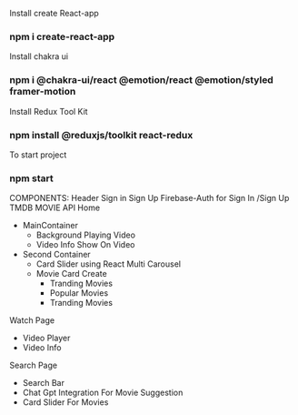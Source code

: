 Install create React-app
### npm i create-react-app 
Install chakra ui 
### npm i @chakra-ui/react @emotion/react @emotion/styled framer-motion
Install Redux Tool Kit
### npm install @reduxjs/toolkit react-redux
To start project
### npm start


COMPONENTS:
Header
Sign in
Sign Up
Firebase-Auth for Sign In /Sign Up
TMDB MOVIE API
Home 
  - MainContainer
     - Background Playing Video
     - Video Info Show On Video
  - Second Container
     - Card Slider using React Multi Carousel
     - Movie Card Create 
         - Tranding Movies
         - Popular Movies
         - Tranding Movies

Watch Page
 - Video Player
 - Video Info

Search Page 
  - Search Bar
  - Chat Gpt Integration For Movie Suggestion
  - Card Slider For Movies







<!-- This project was bootstrapped with
[Create React App](https://github.com/facebook/create-react-app). -->

<!-- ## Available Scripts

In the project directory, you can run:

### `npm start`

Runs the app in the development mode.<br /> Open
[http://localhost:3000](http://localhost:3000) to view it in the browser.

The page will reload if you make edits.<br /> You will also see any lint errors
in the console.

### `npm test`

Launches the test runner in the interactive watch mode.<br /> See the section
about
[running tests](https://facebook.github.io/create-react-app/docs/running-tests)
for more information.

### `npm run build`

Builds the app for production to the `build` folder.<br /> It correctly bundles
React in production mode and optimizes the build for the best performance.

The build is minified and the filenames include the hashes.<br /> Your app is
ready to be deployed!

See the section about
[deployment](https://facebook.github.io/create-react-app/docs/deployment) for
more information.

### `npm run eject`

**Note: this is a one-way operation. Once you `eject`, you can’t go back!**

If you aren’t satisfied with the build tool and configuration choices, you can
`eject` at any time. This command will remove the single build dependency from
your project.

Instead, it will copy all the configuration files and the transitive
dependencies (webpack, Babel, ESLint, etc) right into your project so you have
full control over them. All of the commands except `eject` will still work, but
they will point to the copied scripts so you can tweak them. At this point
you’re on your own.

You don’t have to ever use `eject`. The curated feature set is suitable for
small and middle deployments, and you shouldn’t feel obligated to use this
feature. However we understand that this tool wouldn’t be useful if you couldn’t
customize it when you are ready for it.

## Learn More

You can learn more in the
[Create React App documentation](https://facebook.github.io/create-react-app/docs/getting-started).

To learn React, check out the [React documentation](https://reactjs.org/). -->

